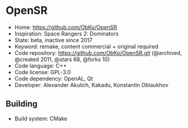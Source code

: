 # OpenSR

- Home: https://github.com/ObKo/OpenSR
- Inspiration: Space Rangers 2: Dominators
- State: beta, inactive since 2017
- Keyword: remake, content commercial + original required
- Code repository: https://github.com/ObKo/OpenSR.git (@archived, @created 2011, @stars 68, @forks 10)
- Code language: C++
- Code license: GPL-3.0
- Code dependency: OpenAL, Qt
- Developer: Alexander Akulich, Kakadu, Konstantin Oblaukhov

## Building

- Build system: CMake

